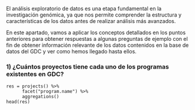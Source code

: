 El análisis exploratorio de datos es una etapa fundamental en la investigación genómica, ya que nos permite comprender la estructura y características de los datos antes de realizar análisis más avanzados.

En este apartado, vamos a aplicar los conceptos detallados en los puntos anteriores para obtener respuestas a algunas preguntas de ejemplo con el fin de obtener información relevante de los datos contenidos en la base de datos del GDC y ver como hemos llegado hasta ellos.

### 1) ¿Cuántos proyectos tiene cada uno de los programas existentes en GDC?

```{r}
res = projects() %>% 
      facet("program.name") %>% 
      aggregations()
head(res)
```
